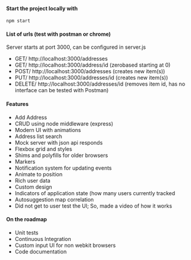 #### Start the project locally with
`npm start`

#### List of urls (test with postman or chrome)
Server starts at port 3000, can be configured in server.js

<ul>
<li>GET/ http://localhost:3000/addresses</li>
<li>GET/ http://localhost:3000/address/id (zerobased starting at 0)</li>
<li>POST/ http://localhost:3000/addresses (creates new item(s))</li>
<li>PUT/ http://localhost:3000/addresses/id (creates new item(s))</li>
<li>DELETE/ http://localhost:3000/addresses/id (removes item id, has no interface can be tested with Postman)</li>
</ul>

#### Features
- Add Address
- CRUD using node middleware (express)
- Modern UI with animations
- Address list search
- Mock server with json api responds
- Flexbox grid and styles
- Shims and polyfills for older browsers
- Markers
- Notification system for updating events
- Animate to position
- Rich user data
- Custom design
- Indicators of application state (how many users currently tracked
- Autosuggestion map correlation
- Did not get to user test the UI; So, made a video of how it works

#### On the roadmap
- Unit tests
- Continuous Integration
- Custom input UI for non webkit browsers
- Code documentation
